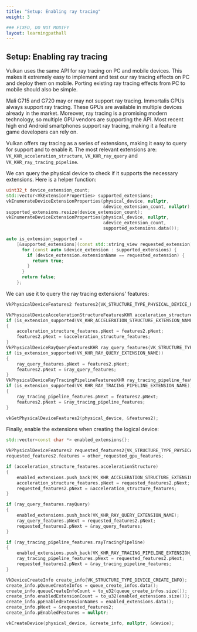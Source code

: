 ```yaml
---
title: "Setup: Enabling ray tracing"
weight: 3

### FIXED, DO NOT MODIFY
layout: learningpathall
---
```


## Setup: Enabling ray tracing

Vulkan uses the same API for ray tracing on PC and mobile devices. This makes it extremely easy to implement and test our ray tracing effects on PC and deploy them on mobile. Porting existing ray tracing effects from PC to mobile should also be simple.

Mali G715 and G720 may or may not support ray tracing. Immortalis GPUs always support ray tracing. These GPUs are available in multiple devices already in the market. Moreover, ray tracing is a promising modern technology, so multiple GPU vendors are supporting the API. Most recent high end Android smartphones support ray tracing, making it a feature game developers can rely on.

Vulkan offers ray tracing as a series of extensions, making it easy to query for support and to enable it. The most relevant extensions are: `VK_KHR_acceleration_structure`, `VK_KHR_ray_query` and `VK_KHR_ray_tracing_pipeline`.

We can query the physical device to check if it supports the necessary extensions. Here is a helper function:

``` cpp
uint32_t device_extension_count;
std::vector<VkExtensionProperties> supported_extensions;
vkEnumerateDeviceExtensionProperties(physical_device, nullptr,
                                     &device_extension_count, nullptr);
supported_extensions.resize(device_extension_count);
vkEnumerateDeviceExtensionProperties(physical_device, nullptr,
                                     &device_extension_count,
                                     supported_extensions.data());

auto is_extension_supported =
    [&supported_extensions](const std::string_view requested_extension) {
      for (const auto &device_extension : supported_extensions) {
        if (device_extension.extensionName == requested_extension) {
          return true;
        }
      }
      return false;
    };
```

We can use it to query the ray tracing extensions' features:

``` cpp
VkPhysicalDeviceFeatures2 features2{VK_STRUCTURE_TYPE_PHYSICAL_DEVICE_FEATURES_2};

VkPhysicalDeviceAccelerationStructureFeaturesKHR acceleration_structure_features{VK_STRUCTURE_TYPE_PHYSICAL_DEVICE_ACCELERATION_STRUCTURE_FEATURES_KHR};
if (is_extension_supported(VK_KHR_ACCELERATION_STRUCTURE_EXTENSION_NAME))
{
    acceleration_structure_features.pNext = features2.pNext;
    features2.pNext = &acceleration_structure_features;
}
VkPhysicalDeviceRayQueryFeaturesKHR ray_query_features{VK_STRUCTURE_TYPE_PHYSICAL_DEVICE_RAY_QUERY_FEATURES_KHR};
if (is_extension_supported(VK_KHR_RAY_QUERY_EXTENSION_NAME))
{
    ray_query_features.pNext = features2.pNext;
    features2.pNext = &ray_query_features;
}
VkPhysicalDeviceRayTracingPipelineFeaturesKHR ray_tracing_pipeline_features{VK_STRUCTURE_TYPE_PHYSICAL_DEVICE_RAY_TRACING_PIPELINE_FEATURES_KHR};
if (is_extension_supported(VK_KHR_RAY_TRACING_PIPELINE_EXTENSION_NAME))
{
    ray_tracing_pipeline_features.pNext = features2.pNext;
    features2.pNext = &ray_tracing_pipeline_features;
}

vkGetPhysicalDeviceFeatures2(physical_device, &features2);
```

Finally, enable the extensions when creating the logical device:

``` cpp
std::vector<const char *> enabled_extensions{};

VkPhysicalDeviceFeatures2 requested_features2{VK_STRUCTURE_TYPE_PHYSICAL_DEVICE_FEATURES_2};
requested_features2.features = other_requested_gpu_features;

if (acceleration_structure_features.accelerationStructure)
{
    enabled_extensions.push_back(VK_KHR_ACCELERATION_STRUCTURE_EXTENSION_NAME);
    acceleration_structure_features.pNext = requested_features2.pNext;
    requested_features2.pNext = &acceleration_structure_features;
}

if (ray_query_features.rayQuery)
{
    enabled_extensions.push_back(VK_KHR_RAY_QUERY_EXTENSION_NAME);
    ray_query_features.pNext = requested_features2.pNext;
    requested_features2.pNext = &ray_query_features;
}

if (ray_tracing_pipeline_features.rayTracingPipeline)
{
    enabled_extensions.push_back(VK_KHR_RAY_TRACING_PIPELINE_EXTENSION_NAME);
    ray_tracing_pipeline_features.pNext = requested_features2.pNext;
    requested_features2.pNext = &ray_tracing_pipeline_features;
}

VkDeviceCreateInfo create_info{VK_STRUCTURE_TYPE_DEVICE_CREATE_INFO};
create_info.pQueueCreateInfos = queue_create_infos.data();
create_info.queueCreateInfoCount = to_u32(queue_create_infos.size());
create_info.enabledExtensionCount = to_u32(enabled_extensions.size());
create_info.ppEnabledExtensionNames = enabled_extensions.data();
create_info.pNext = &requested_features2;
create_info.pEnabledFeatures = nullptr;

vkCreateDevice(physical_device, &create_info, nullptr, &device);
```